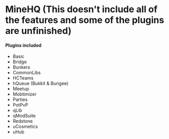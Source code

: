 # MineHQ (This doesn't include all of the features and some of the plugins are unfinished)

#### Plugins included

- Basic
- Bridge
- Bunkers
- CommonLibs
- HCTeams
- hQueue (Bukkit & Bungee)
- Meetup
- Mobtimizer
- Parties
- PotPvP
- qLib
- qModSuite
- Redstone
- uCosmetics
- uHub
